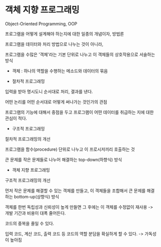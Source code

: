 # 객체 지향 프로그래밍

Object-Oriented Programming, OOP

프로그램을 어떻게 설계해야 하는지에 대한 일종의 개념이자, 방법론


프로그램을 데이터와 처리 방법으로 나누는 것이 아니라,

프로그램을 수많은 '객체'라는 기본 단위로 나누고 이 객체들의 상호작용으로 서술하는 방식


- 객체 : 하나의 역할을 수행하는 메소드와 데이터의 묶음


- 절차적 프로그래밍

입력을 받아 명시도니 순서대로 처리, 결과를 낸다.

어떤 논리를 어떤 순서대로 어떻게 써나가는 것인가의 관점

프로그램의 기능에 대해서 중점을 두고 프로그램이 어떤 데이터를 취급하는 지에 대한 관심이 적다.


- 구조적 프로그래밍

절차적 프로그래밍의 개선

프로그램을 함수(procedure) 단위로 나누고 이 프로시저끼리 호출하는 것

큰 문제를 작은 문제들로 나누어 해결하는 top-down(하향식) 방식


- 객체 지향 프로그래밍

구조적 프로그래밍의 개선

먼저 작은 문제를 해결할 수 있는 객체를 만들고, 이 객체들을 조합해서 큰 문제를 해결하는 bottom-up(상향식) 방식

객체를 한번 독립성과 신뢰성이 높게 만들면 그 후에는 이 객체를 수정없이 재사용 -> 개발 기간과 비용이 대폭 줄어든다.

코드의 중복을 줄일 수 있다.

입력 코드, 계산 코드, 출력 코드 등 코드의 역할 분담을 확실하게 할 수 있다. -> 가독성이 높아짐